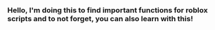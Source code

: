 ### Hello, I'm doing this to find important functions for roblox scripts and to not forget, you can also learn with this!

